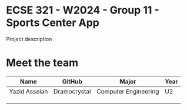 # ECSE 321 - W2024 - Group 11 - Sports Center App

Project description


# Meet the team
| Name         | GitHub | Major        | Year             |
|--------------|-----|----------------|-------------------|
| Yazid Asselah  | Dramocrystal | Computer Engineering | U2     |
|             |     |                |                   |
|              |     |                |                   |
|              |     |                |                   |

